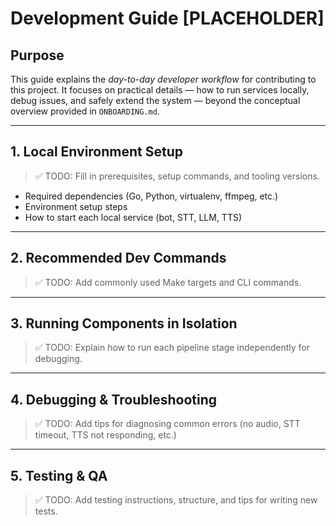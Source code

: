 # Development Guide [PLACEHOLDER]

## Purpose
This guide explains the *day-to-day developer workflow* for contributing to this project. It focuses on practical details — how to run services locally, debug issues, and safely extend the system — beyond the conceptual overview provided in `ONBOARDING.md`.

---

## 1. Local Environment Setup
> ✅ TODO: Fill in prerequisites, setup commands, and tooling versions.
- Required dependencies (Go, Python, virtualenv, ffmpeg, etc.)
- Environment setup steps
- How to start each local service (bot, STT, LLM, TTS)

---

## 2. Recommended Dev Commands
> ✅ TODO: Add commonly used Make targets and CLI commands.

---

## 3. Running Components in Isolation
> ✅ TODO: Explain how to run each pipeline stage independently for debugging.

---

## 4. Debugging & Troubleshooting
> ✅ TODO: Add tips for diagnosing common errors (no audio, STT timeout, TTS not responding, etc.)

---

## 5. Testing & QA
> ✅ TODO: Add testing instructions, structure, and tips for writing new tests.
